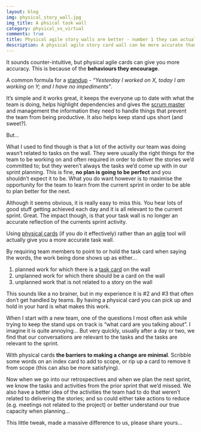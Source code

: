 ```yaml
---
layout: blog
img: physical_story_wall.jpg
img_title: A phsical task wall
category: physical_vs_virtual
comments: true
title: Physical agile story walls are better - number 1 they can actually be more accurate
description: A physical agile story card wall can be more accurate than a virtual story card wall.
---
```


It sounds counter-intuitive, but physical agile cards can give you more accuracy.   This is because of the **behaviours they
 encourage**.

A common formula for a [standup](http://en.wikipedia.org/wiki/Stand-up_meeting) -    _“Yesterday I worked on X, today I am working on Y; and I have no impediments”_.

It’s simple and it works great, it keeps the everyone up to date with what the team is doing, helps highlight dependencies
and gives the [scrum master](http://en.wikipedia.org/wiki/Scrum_%28software_development%29#Scrum_master) and management the information they need to handle things that prevent the team from being
productive.   It also helps keep stand ups short (and sweet?).

But...

<!--more-->

What I used to find though is that a lot of the activity our team was doing wasn’t related to tasks on the wall.
They were usually the right things for the team to be working on and often required in order to deliver the stories
we’d committed to; but they weren’t always the tasks we’d come up with in our sprint planning.   This is fine, __no
plan is going to be perfect__ and you shouldn’t expect it to be.   What you do want however is to maximise the
opportunity for the team to learn from the current sprint in order to be able to plan better for the next.

Although it seems obvious, it is really easy to miss this.  You hear lots of good stuff getting achieved each
day and it is all relevant to the current sprint.    Great.  The impact though, is that your task wall is no
longer an accurate reflection of the currents sprint activity.

Using [physical cards](http://www.mountaingoatsoftware.com/agile/user-stories) (if you do it effectively) rather than an [agile](http://en.wikipedia.org/wiki/Agile_software_development) tool will actually give you a more accurate task wall.

By requiring team members to point to or hold the task card when saying the words, the work being done shows up as either…

1. planned work for which there is a [task card](http://www.mountaingoatsoftware.com/agile/scrum/task-boards) on the wall
2. unplanned work for which there should be a card on the wall
3. unplanned work that is not related to a story on the wall

This sounds like a no brainer, but in my experience it is #2 and #3 that often don’t get handled by teams.
By having a physical card you can pick up and hold in your hard is what makes this work.

When I start with a new team, one of the questions I most often ask while trying to keep the stand ups on track is
“what card are you talking about”.   I imagine it is quite annoying…   But very quickly, usually after a day or two,
 we find that our conversations are relevant to the tasks and the tasks are relevant to the sprint.

 With physical cards __the barriers to making a change are minimal__.   Scribble some words on an index card to add to scope,
 or rip up a card to remove it from scope (this can also be more satisfying).

Now when we go into our retrospectives and when we plan the next sprint, we know the tasks and
activities from the prior sprint that we’d missed.   We also have a better idea of the activities the
 team had to do that weren’t related to delivering the stories; and so could either take actions to reduce
 (e.g. meetings not related to the project) or better understand our true capacity when planning...

This little tweak, made a massive difference to us, please share yours...

